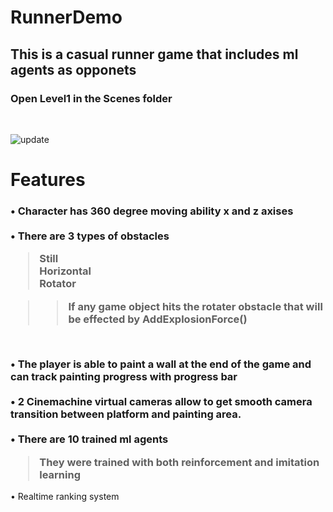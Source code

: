 # RunnerDemo

<h2>This is a casual runner game that includes ml agents as opponets</h2>
<h3>Open Level1 in the Scenes folder</h3> <br>

![update](https://user-images.githubusercontent.com/9268751/111085069-b5c88180-8526-11eb-8c96-76ef7691ebdf.png)


<h1>Features</h1>

 <h3> • Character has 360 degree moving ability x and z axises <br><br>
  • There are 3 types of obstacles <br>
       <blockquote> 
        Still <br>
        Horizontal <br>
        Rotator <br>
        </blockquote> 
         <blockquote> 
          <blockquote> 
    If any game object hits the rotater obstacle that will be effected by AddExplosionForce()<br>
          </blockquote> 
           </blockquote> <br>
         
  • The player is able to paint a wall at the end of the game and can track painting progress with progress bar <br><br>
  • 2 Cinemachine virtual cameras allow to get smooth camera transition between platform and painting area.   <br><br>
  • There are 10 trained ml agents <br>
     <blockquote> 
 They were trained with both reinforcement and imitation learning <br></h3>
   </blockquote> 
  • Realtime ranking system
